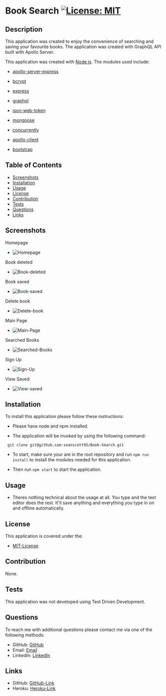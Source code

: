 # Book Search [![License: MIT](https://img.shields.io/badge/License-MIT-yellow.svg)](https://opensource.org/licenses/MIT)

## Description
<p> This application was created to enjoy the convenience of searching and saving your favourite books. The application was created with GraphQL API built with Apollo Server.
</p>

This application was created with [Node.js](https://nodejs.org/en/). The modules used include:

- [apollo-server-express](https://www.npmjs.com/package/apollo-server-express)

- [bcrypt](https://www.npmjs.com/package/bcrypt)

- [express](https://www.npmjs.com/package/express)

- [graphql](https://www.npmjs.com/package/graphql)

- [json-web-token](https://www.npmjs.com/package/jsonwebtoken)

- [mongoose](https://www.npmjs.com/package/mongoose)

- [concurrently](https://www.npmjs.com/package/concurrently)

- [apollo-client](https://www.npmjs.com/package/@apollo/client)

- [bootstrap](https://www.npmjs.com/package/bootstrap)

    
## Table of Contents 
- [Screenshots](#Screenshots)
- [Installation](#Installation)
- [Usage](#Usage)
- [License](#License)
- [Contribution](#Contribution)
- [Tests](#Tests)
- [Questions](#Questions)
- [Links](#Links)

## Screenshots

<p>Homepage</p>

- ![Homepage](./server/assets/images/homepage.PNG)

<p>Book deleted</p>

- ![Book-deleted](./server/assets/images/book-deleted.PNG)

<p>Book saved</p>

- ![Book-saved](./server/assets/images/book-saved.PNG)

<p>Delete book</p>

- ![Delete-book](./server/assets/images/delete-book.PNG)

<p>Main Page</p>

- ![Main-Page](./server/assets/images/main-page.png)

<p>Searched Books</p>

- ![Searched-Books](./server/assets/images/searched-book.PNG)

<p>Sign Up</p>

- ![Sign-Up](./server/assets/images/sign-up.PNG)

<p>View Saved</p>

- ![View-saved](./server/assets/images/view-save.PNG)

## Installation 
<p>To install this application please follow these instructions:</p>

- Please have node and npm installed.

- The application will be invoked by using the following command:

 ```
  git clone git@github.com:seanscott95/Book-Search.git
 ```

- To start, make sure your are in the root repository and run ```npm run install``` to install the modules needed for this application.

- Then run ```npm start``` to start the application.

## Usage 
- Theres nothing technical about the usage at all. You type and the text editor does the rest. It'll save anything and everything you type in on and offline automatically.

## License 
<p> This application is covered under the:</p>

- [MIT-License](https://opensource.org/licenses/MIT)

## Contribution 
<p> None.</p>

## Tests 
<p> This application was not developed using Test Driven Development.</p>

## Questions 
<p> To reach me with additional questions please contact me via one of the following methods: </p>

- GitHub: [GitHub](https://github.com/seanscott95)
- Email: [Email](mailto:seanms418@gmail.com)
- LinkedIn: [LinkedIn](https://www.linkedin.com/in/sean-scott-18ba07225/)

## Links
- GitHub: [GitHub-Link](https://github.com/seanscott95/Book-Search)
- Heroku: [Heroku-Link](https://boiling-tundra-33578.herokuapp.com/)

